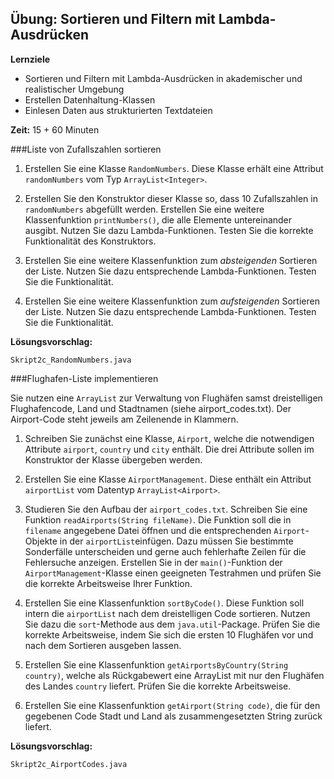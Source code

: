 ## Übung: Sortieren und Filtern mit Lambda-Ausdrücken
**Lernziele**

* Sortieren und Filtern mit Lambda-Ausdrücken in akademischer und realistischer Umgebung
* Erstellen Datenhaltung-Klassen
* Einlesen Daten aus strukturierten Textdateien 

**Zeit:** 15 + 60 Minuten

###Liste von Zufallszahlen sortieren

1. Erstellen Sie eine Klasse `RandomNumbers`. Diese Klasse erhält eine Attribut `randomNumbers` vom Typ `ArrayList<Integer>`. 

2. Erstellen Sie den Konstruktor dieser Klasse so, dass 10 Zufallszahlen in `randomNumbers` abgefüllt werden. Erstellen Sie eine weitere Klassenfunktion `printNumbers()`, die alle Elemente untereinander ausgibt. Nutzen Sie dazu Lambda-Funktionen. Testen Sie die korrekte Funktionalität des Konstruktors. 

3. Erstellen Sie eine weitere Klassenfunktion zum *absteigenden* Sortieren der Liste. Nutzen Sie dazu entsprechende Lambda-Funktionen. Testen Sie die Funktionalität. 

4. Erstellen Sie eine weitere Klassenfunktion zum *aufsteigenden* Sortieren der Liste. Nutzen Sie dazu entsprechende Lambda-Funktionen. Testen Sie die Funktionalität. 

**Lösungsvorschlag:**

`Skript2c_RandomNumbers.java`

###Flughafen-Liste implementieren


Sie nutzen eine `ArrayList` zur Verwaltung von Flughäfen samst dreistelligen Flughafencode, Land und Stadtnamen (siehe
airport_codes.txt). Der Airport-Code steht jeweils am Zeilenende in Klammern.

1. Schreiben Sie zunächst eine Klasse, `Airport`, welche die notwendigen Attribute `airport`, `country` und `city` enthält. Die drei Attribute sollen im Konstruktor der Klasse übergeben werden.

2. Erstellen Sie eine Klasse `AirportManagement`. Diese enthält ein Attribut `airportList` vom Datentyp `ArrayList<Airport>`. 

3. Studieren Sie den Aufbau der `airport_codes.txt`. Schreiben Sie eine Funktion `readAirports(String fileName)`. Die Funktion soll die in `filename` angegebene Datei öffnen und die entsprechenden `Airport`-Objekte  in der `airportList`einfügen. Dazu müssen Sie bestimmte Sonderfälle unterscheiden und gerne auch fehlerhafte Zeilen für die Fehlersuche anzeigen. Erstellen Sie in der `main()`-Funktion der `AirportManagement`-Klasse einen geeigneten Testrahmen und prüfen Sie die korrekte Arbeitsweise Ihrer Funktion. 

4. Erstellen Sie eine Klassenfunktion `sortByCode()`. Diese Funktion soll intern die `airportList` nach dem dreistelligen Code sortieren. Nutzen Sie dazu die `sort`-Methode aus dem `java.util`-Package. Prüfen Sie die korrekte Arbeitsweise, indem Sie sich die ersten 10 Flughäfen vor und nach dem Sortieren ausgeben lassen.

5. Erstellen Sie eine Klassenfunktion `getAirportsByCountry(String country)`, welche als Rückgabewert eine ArrayList mit nur den Flughäfen des Landes `country` liefert. Prüfen Sie die korrekte Arbeitsweise.

6. Erstellen Sie eine Klassenfunktion `getAirport(String code)`, die für den gegebenen Code Stadt und Land als zusammengesetzten String zurück liefert.

**Lösungsvorschlag:**

`Skript2c_AirportCodes.java`
